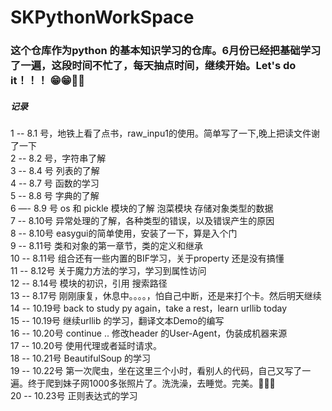# SKPythonWorkSpace
### 这个仓库作为python 的基本知识学习的仓库。6月份已经把基础学习了一遍，这段时间不忙了，每天抽点时间，继续开始。Let's do it！！！  😁😁💪💪
##### 记录  
1 -- 8.1 号，地铁上看了点书，raw_inpu1的使用。简单写了一下,晚上把读文件谢了一下  
2 -- 8.2 号，字符串了解  
3 -- 8.4 号 列表的了解  
4 -- 8.7 号 函数的学习  
5 -- 8.8 号 字典的了解  
6 —- 8.9 号 os 和 pickle 模块的了解 泡菜模块 存储对象类型的数据  
7 -- 8.10号 异常处理的了解，各种类型的错误，以及错误产生的原因  
8 -- 8.10号 easygui的简单使用，安装了一下，算是入个门  
9 -- 8.11号 类和对象的第一章节，类的定义和继承  
10 -- 8.11号 组合还有一些内置的BIF学习，关于property 还是没有搞懂  
11 -- 8.12号 关于魔力方法的学习，学习到属性访问  
12 -- 8.14号 模块的初识，引用 搜索路径  
13 -- 8.17号 刚刚康复，休息中。。。。，怕自己中断，还是来打个卡。然后明天继续  
14 -- 10.19号 back to study py again，take a rest，learn urllib today   
15 -- 10.19号 继续urllib 的学习，翻译文本Demo的编写  
16 -- 10.20号 continue .. 修改header 的User-Agent，伪装成机器来源  
17 -- 10.20号 使用代理或者延时请求。  
18 -- 10.21号 BeautifulSoup 的学习  
19 -- 10.22号 第一次爬虫，坐在这里三个小时，看别人的代码，自己又写了一遍。终于爬到妹子网1000多张照片了。洗洗澡，去睡觉。完美。💯💯💯  
20 -- 10.23号 正则表达式的学习
